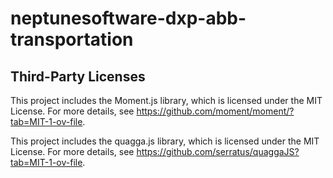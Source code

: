 # neptunesoftware-dxp-abb-transportation

## Third-Party Licenses

This project includes the Moment.js library, which is licensed under the MIT License.
For more details, see https://github.com/moment/moment/?tab=MIT-1-ov-file.

This project includes the quagga.js library, which is licensed under the MIT License.
For more details, see https://github.com/serratus/quaggaJS?tab=MIT-1-ov-file.

